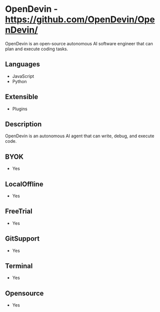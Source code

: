 # OpenDevin - https://github.com/OpenDevin/OpenDevin/
OpenDevin is an open-source autonomous AI software engineer that can plan and execute coding tasks.
## Languages  
- JavaScript  
- Python  
## Extensible  
- Plugins  
## Description  
OpenDevin is an autonomous AI agent that can write, debug, and execute code.  
## BYOK  
- Yes  
## LocalOffline  
- Yes  
## FreeTrial  
- Yes  
## GitSupport  
- Yes  
## Terminal  
- Yes  
## Opensource  
- Yes  